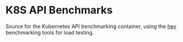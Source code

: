 # K8S API Benchmarks

Source for the Kubernetes API benchmarking container, using the [hey](https://github.com/rakyll/hey) benchmarking tools for load testing.